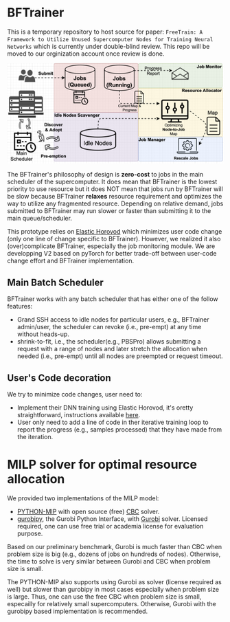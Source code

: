 # BFTrainer
This is a temporary repository to host source for paper: `FreeTrain: A Framework to Utilize Unused Supercomputer Nodes for Training Neural Networks` which is currently under double-blind review. This repo will be moved to our orginization account once review is done.

![Software Arch](data/BFTrainer-arch.png)

The BFTrainer's philosophy of design is **zero-cost** to jobs in the main scheduler of the supercomputer. It does mean that BFTrainer is the lowest priority to use resource but it does NOT mean that jobs run by BFTrainer will be slow because BFTrainer **relaxes** resource requirement and optimizes the way to utilize any fragmented resource. Depending on relative demand, jobs submitted to BFTrainer may run slower or faster than submitting it to the main queue/scheduler.

This prototype relies on [Elastic Horovod](https://horovod.readthedocs.io/en/stable/elastic_include.html) which minimizes user code change (only one line of change specific to BFTrainer). However, we realized it also (over)complicate BFTrainer, especially the job monitoring module. We are developping V2 based on pyTorch for better trade-off between user-code change effort and BFTrainer implementation. 

## Main Batch Scheduler 
BFTrainer works with any batch scheduler that has either one of the follow features: 
- Grand SSH access to idle nodes for particular users, e.g., BFTrainer admin/user, the scheduler can revoke (i.e., pre-empt) at any time without heads-up.
- shrink-to-fit, i.e., the scheduler(e.g., PBSPro) allows submitting a request with a range of nodes and later stretch the allocation when needed (i.e., pre-empt) until all nodes are preempted or request timeout.


## User's Code decoration 
We try to minimize code changes, user need to:
- Implement their DNN training using Elastic Horovod, it's oretty straightforward, instructions available [here](https://horovod.readthedocs.io/en/stable/elastic_include.html).
- User only need to add a line of code in ther iterative training loop to report the progress (e.g., samples processed) that they have made from the iteration.

# MILP solver for optimal resource allocation
We provided two implementations of the MILP model:
- [PYTHON-MIP](https://www.python-mip.com) with open source (free) [CBC](https://github.com/coin-or/Cbc) solver.
- [gurobipy](https://www.gurobi.com/documentation/9.1/quickstart_mac/cs_grbpy_the_gurobi_python.html), the Gurobi Python Interface, with [Gurobi](https://www.gurobi.com) solver. Licensed required, one can use free trial or academia license for evaluation purpose.

Based on our preliminary benchmark, Gurobi is much faster than CBC when problem size is big (e.g., dozens of jobs on hundreds of nodes).
Otherwise, the time to solve is very similar between Gurobi and CBC when problem size is small.<br>

The PYTHON-MIP also supports using Gurobi as solver (license required as well) but slower than gurobipy in most cases especially when problem size is large.
Thus, one can use the free CBC when problem size is small, especailly for relatively small supercomputers. 
Otherwise, Gurobi with the gurobipy based implementation is recommended.
